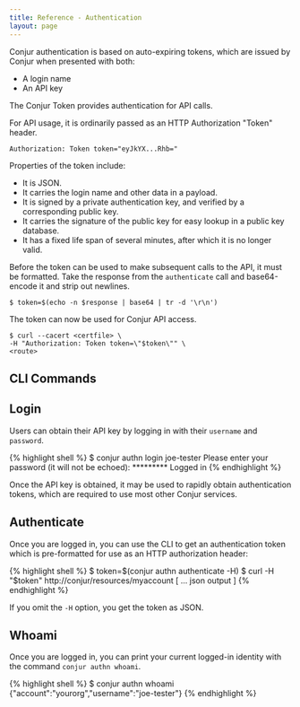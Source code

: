 ```yaml
---
title: Reference - Authentication
layout: page
---
```


Conjur authentication is based on auto-expiring tokens, which are issued by Conjur when presented with both:

* A login name
* An API key

The Conjur Token provides authentication for API calls. 

For API usage, it is ordinarily passed as an 
HTTP Authorization "Token" header.
    
```
Authorization: Token token="eyJkYX...Rhb="
```

Properties of the token include:

* It is JSON.
* It carries the login name and other data in a payload.
* It is signed by a private authentication key, and verified by a corresponding public key.
* It carries the signature of the public key for easy lookup in a public key database.
* It has a fixed life span of several minutes, after which it is no longer valid.

Before the token can be used to make subsequent calls to the API, it must be formatted. Take
the response from the `authenticate` call and base64-encode it and strip out newlines.

```
$ token=$(echo -n $response | base64 | tr -d '\r\n')
```

The token can now be used for Conjur API access.

```
$ curl --cacert <certfile> \
-H "Authorization: Token token=\"$token\"" \
<route>
```

## CLI Commands

## Login

Users can obtain their API key by logging in with their `username` and `password`.

{% highlight shell %}
$ conjur authn login joe-tester
Please enter your password (it will not be echoed): *********
Logged in
{% endhighlight %}

Once the API key is obtained, it may be used to rapidly obtain authentication tokens, which are required to use most other Conjur services.

## Authenticate

Once you are logged in, you can use the CLI to get an authentication token which is pre-formatted
for use as an HTTP authorization header:

{% highlight shell %}
$ token=$(conjur authn authenticate -H)
$ curl -H "$token" http://conjur/resources/myaccount
[
  ... json output
]
{% endhighlight %}

If you omit the `-H` option, you get the token as JSON.

## Whoami

Once you are logged in, you can print your current logged-in identity 
with the command `conjur authn whoami`.

{% highlight shell %}
$ conjur authn whoami
{"account":"yourorg","username":"joe-tester"}
{% endhighlight %}

